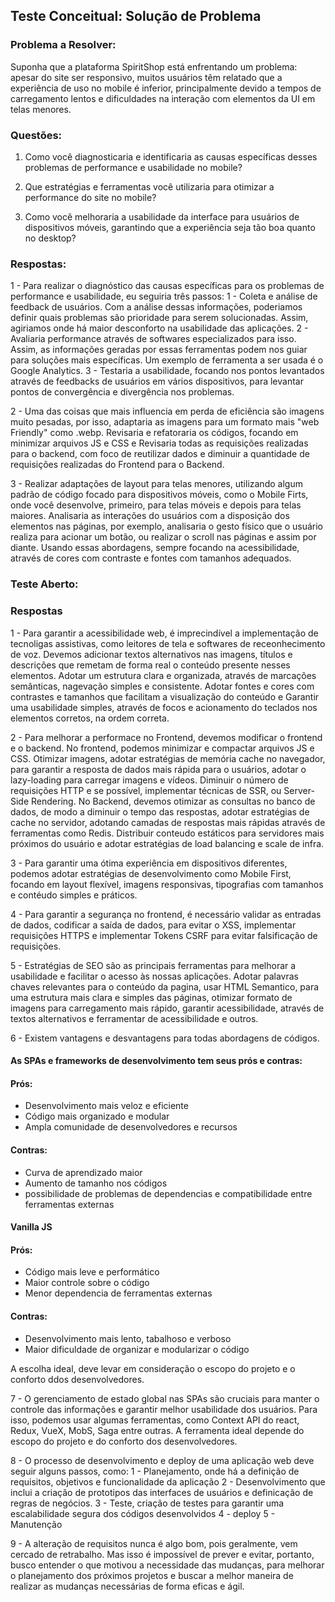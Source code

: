 ## Teste Conceitual: Solução de Problema

### Problema a Resolver:

Suponha que a plataforma SpiritShop está enfrentando um problema: apesar do site
ser responsivo, muitos usuários têm relatado que a experiência de uso no mobile é
inferior, principalmente devido a tempos de carregamento lentos e dificuldades na
interação com elementos da UI em telas menores.

### Questões:

1. Como você diagnosticaria e identificaria as causas específicas desses
   problemas de performance e usabilidade no mobile?

2. Que estratégias e ferramentas você utilizaria para otimizar a performance do
   site no mobile?

3. Como você melhoraria a usabilidade da interface para usuários de
   dispositivos móveis, garantindo que a experiência seja tão boa quanto no
   desktop?

### Respostas:

1 - Para realizar o diagnóstico das causas específicas para os problemas de performance e usabilidade, eu seguiria três passos:
1 - Coleta e análise de feedback de usuários. Com a análise dessas informações, poderiamos definir quais problemas são prioridade para serem solucionadas. Assim, agiriamos onde há maior desconforto na usabilidade das aplicações.
2 - Avaliaria performance através de softwares especializados para isso. Assim, as informações geradas por essas ferramentas podem nos guiar para soluções mais específicas. Um exemplo de ferramenta a ser usada é o Google Analytics.
3 - Testaria a usabilidade, focando nos pontos levantados através de feedbacks de usuários em vários dispositivos, para levantar pontos de convergência e divergência nos problemas.

2 - Uma das coisas que mais influencia em perda de eficiência são imagens muito pesadas, por isso, adaptaria as imagens para um formato mais "web Friendly" como .webp. Revisaria e refatoraria os códigos, focando em minimizar arquivos JS e CSS e Revisaria todas as requisições realizadas para o backend, com foco de reutilizar dados e diminuir a quantidade de requisições realizadas do Frontend para o Backend.

3 - Realizar adaptações de layout para telas menores, utilizando algum padrão de código focado para dispositivos móveis, como o Mobile Firts, onde você desenvolve, primeiro, para telas móveis e depois para telas maiores. Analisaria as interações do usuários com a disposição dos elementos nas páginas, por exemplo, analisaria o gesto físico que o usuário realiza para acionar um botão, ou realizar o scroll nas páginas e assim por diante. Usando essas abordagens, sempre focando na acessibilidade, através de cores com contraste e fontes com tamanhos adequados.

### Teste Aberto:

### Respostas

1 - Para garantir a acessibilidade web, é imprecindível a implementação de tecnoligas assistivas, como leitores de tela e softwares de receonhecimento de voz. Devemos adicionar textos alternativos nas imagens, títulos e descrições que remetam de forma real o conteúdo presente nesses elementos. Adotar um estrutura clara e organizada, através de marcações semânticas, nagevação simples e consistente. Adotar fontes e cores com contrastes e tamanhos que facilitam a visualização do conteúdo e Garantir uma usabilidade simples, através de focos e acionamento do teclados nos elementos corretos, na ordem correta.

2 - Para melhorar a performace no Frontend, devemos modificar o frontend e o backend. No frontend, podemos minimizar e compactar arquivos JS e CSS. Otimizar imagens, adotar estratégias de memória cache no navegador, para garantir a resposta de dados mais rápida para o usuários, adotar o lazy-loading para carregar imagens e vídeos. Diminuir o número de requisições HTTP e se possível, implementar técnicas de SSR, ou Server-Side Rendering. No Backend, devemos otimizar as consultas no banco de dados, de modo a diminuir o tempo das respostas, adotar estratégias de cache no servidor, adotando camadas de respostas mais rápidas através de ferramentas como Redis. Distribuir conteudo estáticos para servidores mais próximos do usuário e adotar estratégias de load balancing e scale de infra.

3 - Para garantir uma ótima experiência em dispositivos diferentes, podemos adotar estratégias de desenvolvimento como Mobile First, focando em layout flexível, imagens responsivas, tipografias com tamanhos e contéudo simples e práticos.

4 - Para garantir a segurança no frontend, é necessário validar as entradas de dados, codificar a saída de dados, para evitar o XSS, implementar requisições HTTPS e implementar Tokens CSRF para evitar falsificação de requisições.

5 - Estratégias de SEO são as principais ferramentas para melhorar a usabilidade e facilitar o acesso às nossas aplicações. Adotar palavras chaves relevantes para o conteúdo da pagina, usar HTML Semantico, para uma estrutura mais clara e simples das páginas, otimizar formato de imagens para carregamento mais rápido, garantir acessibilidade, através de textos alternativos e ferramentar de acessibilidade e outros.

6 - Existem vantagens e desvantagens para todas abordagens de códigos.

#### As SPAs e frameworks de desenvolvimento tem seus prós e contras:

#### Prós:

- Desenvolvimento mais veloz e eficiente
- Código mais organizado e modular
- Ampla comunidade de desenvolvedores e recursos

#### Contras:

- Curva de aprendizado maior
- Aumento de tamanho nos códigos
- possibilidade de problemas de dependencias e compatibilidade entre ferramentas externas

#### Vanilla JS

#### Prós:

- Código mais leve e performático
- Maior controle sobre o código
- Menor dependencia de ferramentas externas

#### Contras:

- Desenvolvimento mais lento, tabalhoso e verboso
- Maior dificuldade de organizar e modularizar o código

A escolha ideal, deve levar em consideração o escopo do projeto e o conforto ddos desenvolvedores.

7 - O gerenciamento de estado global nas SPAs são cruciais para manter o controle das informações e garantir melhor usabilidade dos usuários. Para isso, podemos usar algumas ferramentas, como Context API do react, Redux, VueX, MobS, Saga entre outras. A ferramenta ideal depende do escopo do projeto e do conforto dos desenvolvedores.

8 - O processo de desenvolvimento e deploy de uma aplicação web deve seguir alguns passos, como:
1 - Planejamento, onde há a definição de requisitos, objetivos e funcionalidade da aplicação
2 - Desenvolvimento que inclui a criação de prototipos das interfaces de usuários e definicação de regras de negócios.
3 - Teste, criação de testes para garantir uma escalabilidade segura dos códigos desenvolvidos
4 - deploy
5 - Manutenção

9 - A alteração de requisitos nunca é algo bom, pois geralmente, vem cercado de retrabalho. Mas isso é impossível de prever e evitar, portanto, busco entender o que motivou a necessidade das mudanças, para melhorar o planejamento dos próximos projetos e buscar a melhor maneira de realizar as mudanças necessárias de forma eficas e ágil.
